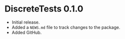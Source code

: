 # DiscreteTests 0.1.0

* Initial release.
* Added a `NEWS.md` file to track changes to the package.
* Added GitHub.
